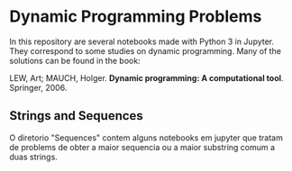 # Dynamic Programming Problems

In this repository are several notebooks made with Python 3 in Jupyter.
They correspond to some studies on dynamic programming.
Many of the solutions can be found in the book:

LEW, Art; MAUCH, Holger. __Dynamic programming: A computational tool__. Springer, 2006.

## Strings and Sequences

O diretorio "Sequences" contem alguns notebooks em jupyter que tratam de problems de obter a maior sequencia ou a maior substring comum a duas strings.
